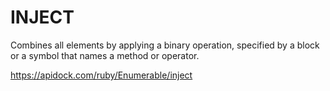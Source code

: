 # INJECT
Combines all elements by applying a binary operation, specified by a block or a symbol that names a method or operator.






https://apidock.com/ruby/Enumerable/inject
